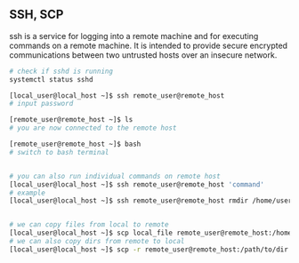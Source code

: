 ## SSH, SCP

ssh is a service for logging into a remote machine and for executing commands on a remote machine.  It is intended to provide secure encrypted communications between two untrusted hosts over an insecure network.

```bash
# check if sshd is running
systemctl status sshd
```

```bash
[local_user@local_host ~]$ ssh remote_user@remote_host
# input password

[remote_user@remote_host ~]$ ls
# you are now connected to the remote host

[remote_user@remote_host ~]$ bash
# switch to bash terminal


# you can also run individual commands on remote host
[local_user@local_host ~]$ ssh remote_user@remote_host 'command'
# example
[local_user@local_host ~]$ ssh remote_user@remote_host rmdir /home/username_on_remote_machine/empty_dir


# we can copy files from local to remote
[local_user@local_host ~]$ scp local_file remote_user@remote_host:/home/remote_user/dest
# we can also copy dirs from remote to local
[local_user@local_host ~]$ scp -r remote_user@remote_host:/path/to/dir /home/local_user/dir
```
